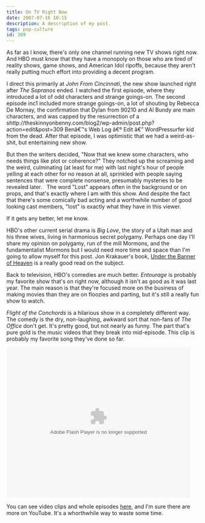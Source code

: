 ```yaml
---
title: On TV Right Now
date: 2007-07-16 10:15
description: A description of my post.
tags: pop-culture
id: 309
---
```

As far as I know, there's only one channel running new TV shows right now.  And HBO must know that they have a monopoly on those who are tired of reality shows, game shows, and American Idol ripoffs, because they aren't really putting much effort into providing a decent program.

I direct this primarily at <i>John From Cincinnati</i>, the new show launched right after <em>The Sopranos</em> ended.  I watched the first episode, where they introduced a lot of odd characters and strange goings-on.  The second episode inc1
included more strange goings-on, a lot of shouting by Rebecca De Mornay, the confirmation that Dylan from 90210 and Al Bundy are main characters, and was capped by the resurrection of a shttp://theskinnyonbenny.com/blog2/wp-admin/post.php?action=edit&post=309
Benâ€™s Web Log â€º Edit â€” WordPressurfer kid from the dead.  After that episode, I was optimistic that we had a weird-as-shit, but entertaining new show.

But then the writers decided, "Now that we knew some characters, who needs things like plot or coherence?"  They notched up the screaming and the weird, culminating (at least for me) with last night's hour of people yelling at each other for no reason at all, sprinkled with people saying sentences that were complete nonsense, presumably mysteries to be revealed later.
<span class="spanEndPreview">&nbsp;</span>
The word "Lost" appears often in the background or on props, and that's exactly where I am with this show.  And despite the fact that there's some comically bad acting and a worthwhile number of good looking cast members, "lost" is exactly what they have in this viewer.

If it gets any better, let me know.

HBO's other current serial drama is <em>Big Love</em>, the story of a Utah man and his three wives, living in harmonious secret polygamy.  Perhaps one day I'll share my opinion on polygamy, run of the mill Mormons, and the fundamentalist Mormons but I would need more time and space than I'm going to allow myself for this post.  Jon Krakauer's book, <a href="http://www.amazon.com/Under-Banner-Heaven-Jon-Krakauer/dp/0330419129/ref=pd_bbs_sr_1/105-6943743-4578005?ie=UTF8&s=books&qid=1184601586&sr=8-1" target="_blank">Under the Banner of Heaven</a> is a really good read on the subject.

Back to television, HBO's comedies are much better.  <em>Entourage</em> is probably my favorite show that's on right now, although it isn't as good as it was last year.  The main reason is that they're focused more on the business of making movies than they are on floozies and parting, but it's still a really fun show to watch.

<em>Flight of the Conchords</em> is a hilarious show in a completely different way.  The comedy is the dry, non-laughing, awkward sort that non-fans of <em>The Office</em> don't get.  It's pretty good, but not nearly as funny.  The part that's pure gold is the music videos that they break into mid-episode.  This clip is probably my favorite song they've done so far.  

<embed src="http://update.videoegg.com/flash/proxy.swf?jsver=1.4" FlashVars="jsver=1.4&allowFlash9Fullscreen=true&MMdoctitle=Test Document - Flash Player Installation&MMplayerType=PlugIn&clickurl_openinnewwindow=true&clickurl=http://www.hbo.com/conchords&skin=skins/hbo480&wmode=window&autoPlay=false&file=http://hbo.001.download.videoegg.com/gid401/cid1501/H0/4J/1183408480F1iHV4GIUy0Qaw7gv0Zu&rootUrl=http://update.videoegg.com/flash/player&swfpath=http://update.videoegg.com/flash/proxy.swf?jsver=1.4" quality="high" allowFullScreen="true" allowScriptAccess="always" scale="noscale" wmode="window" width="480" height="392" name="VE_Player" align="middle" type="application/x-shockwave-flash" pluginspage="http://www.macromedia.com/go/getflashplayer"></embed>

You can see video clips and whole episodes <a href="http://www.hbo.com/conchords/video/index.html" target="_blank">here</a>, and I'm sure there are more on YouTube.  It's a whorthwhile way to waste some time.